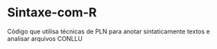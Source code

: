 # Sintaxe-com-R
Código que utilisa técnicas de PLN para anotar sintaticamente textos e analisar arquivos CONLLU
